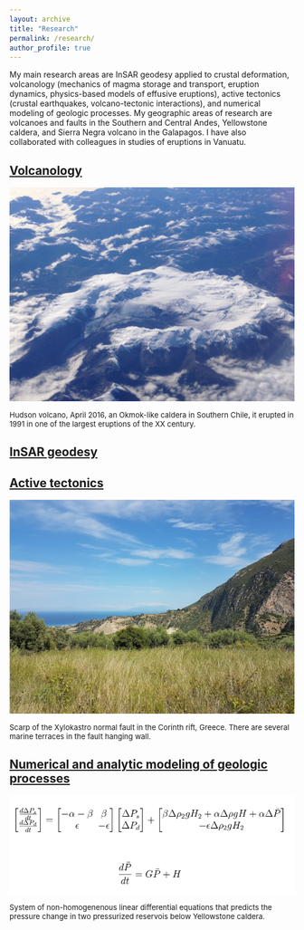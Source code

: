 ```yaml
---
layout: archive
title: "Research"
permalink: /research/
author_profile: true
---
```


My main research areas are InSAR geodesy applied to crustal deformation, volcanology (mechanics of magma storage and transport, eruption dynamics, physics-based models of  effusive eruptions), active tectonics (crustal earthquakes, volcano-tectonic interactions), and numerical modeling of geologic processes. My geographic areas of research are volcanoes and faults in the Southern and Central Andes, Yellowstone caldera, and Sierra Negra volcano in the Galapagos. I have also collaborated with colleagues in studies of eruptions in Vanuatu.

<h2><b><a href="https://fdelgadodelapuente.github.io/research/volcano">Volcanology</a></b></h2> 


<img style="float: center;" src="/images/hudson.jpg" style="width:400px;">
<p style="font-size:small">Hudson volcano, April 2016, an Okmok-like caldera in Southern Chile, it erupted in 1991 in one of the largest eruptions of the XX century.</p> 


<h2><b><a href="https://fdelgadodelapuente.github.io/research/insar">InSAR geodesy</a></b></h2> 
<h2><b><a href="https://fdelgadodelapuente.github.io/research/tectonics">Active tectonics</a></b></h2>



<img style="float: center;" src="/images/xylo.png" style="width:400px;">
<p style="font-size:small">Scarp of the Xylokastro normal fault in the Corinth rift, Greece. There are several marine terraces in the fault hanging wall.</p> 


<h2><b><a href="https://fdelgadodelapuente.github.io/research/models">Numerical and analytic modeling of geologic processes</a></b></h2> 

<img style="float: center;" src="/images/edo.png" style="width:500px;">
<p style="font-size:small">System of non-homogenenous linear differential equations that predicts the pressure change in two pressurized reservois below Yellowstone caldera.</p> 
